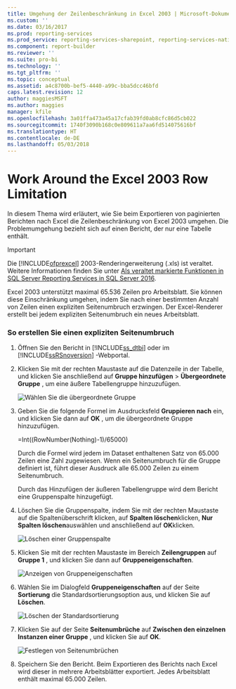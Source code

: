 ```yaml
---
title: Umgehung der Zeilenbeschränkung in Excel 2003 | Microsoft-Dokumentation
ms.custom: ''
ms.date: 03/16/2017
ms.prod: reporting-services
ms.prod_service: reporting-services-sharepoint, reporting-services-native
ms.component: report-builder
ms.reviewer: ''
ms.suite: pro-bi
ms.technology: ''
ms.tgt_pltfrm: ''
ms.topic: conceptual
ms.assetid: a4c8700b-bef5-4440-a99c-bba5dcc46bfd
caps.latest.revision: 12
author: maggiesMSFT
ms.author: maggies
manager: kfile
ms.openlocfilehash: 3a01ffa473a45a17cfab39fd0ab8cfc86d5cb022
ms.sourcegitcommit: 1740f3090b168c0e809611a7aa6fd514075616bf
ms.translationtype: HT
ms.contentlocale: de-DE
ms.lasthandoff: 05/03/2018
---
```

# <a name="work-around-the-excel-2003-row-limitation"></a>Work Around the Excel 2003 Row Limitation
  In diesem Thema wird erläutert, wie Sie beim Exportieren von paginierten Berichten nach Excel die Zeilenbeschränkung von Excel 2003 umgehen. Die Problemumgehung bezieht sich auf einen Bericht, der nur eine Tabelle enthält.  
  
> [!IMPORTANT]  
>  Die [!INCLUDE[ofprexcel](../../includes/ofprexcel-md.md)] 2003-Renderingerweiterung (.xls) ist veraltet. Weitere Informationen finden Sie unter [Als veraltet markierte Funktionen in SQL Server Reporting Services in SQL Server 2016](../../reporting-services/deprecated-features-in-sql-server-reporting-services-ssrs.md).  
  
 Excel 2003 unterstützt maximal 65.536 Zeilen pro Arbeitsblatt. Sie können diese Einschränkung umgehen, indem Sie nach einer bestimmten Anzahl von Zeilen einen expliziten Seitenumbruch erzwingen. Der Excel-Renderer erstellt bei jedem expliziten Seitenumbruch ein neues Arbeitsblatt.  
  
### <a name="to-create-an-explicit-page-break"></a>So erstellen Sie einen expliziten Seitenumbruch  
  
1.  Öffnen Sie den Bericht in [!INCLUDE[ss_dtbi](../../includes/ss-dtbi-md.md)] oder im [!INCLUDE[ssRSnoversion](../../includes/ssrsnoversion-md.md)] -Webportal.  
  
2.  Klicken Sie mit der rechten Maustaste auf die Datenzeile in der Tabelle, und klicken Sie anschließend auf **Gruppe hinzufügen** > **Übergeordnete Gruppe** , um eine äußere Tabellengruppe hinzuzufügen.  
  
     ![Wählen Sie die übergeordnete Gruppe](../../reporting-services/report-builder/media/datarow-selectparentgroup.png "Select the Parent Group")  
  
3.  Geben Sie die folgende Formel im Ausdrucksfeld **Gruppieren nach** ein, und klicken Sie dann auf **OK** , um die übergeordnete Gruppe hinzuzufügen.  
  
     =Int((RowNumber(Nothing)-1)/65000)  
  
     Durch die Formel wird jedem im Dataset enthaltenen Satz von 65.000 Zeilen eine Zahl zugewiesen. Wenn ein Seitenumbruch für die Gruppe definiert ist, führt dieser Ausdruck alle 65.000 Zeilen zu einem Seitenumbruch.  
  
     Durch das Hinzufügen der äußeren Tabellengruppe wird dem Bericht eine Gruppenspalte hinzugefügt.  
  
4.  Löschen Sie die Gruppenspalte, indem Sie mit der rechten Maustaste auf die Spaltenüberschrift klicken, auf **Spalten löschen**klicken, **Nur Spalten löschen**auswählen und anschließend auf **OK**klicken.  
  
     ![Löschen einer Gruppenspalte](../../reporting-services/report-builder/media/groupcolumn-delete-updated.png "Delete a group column")  
  
5.  Klicken Sie mit der rechten Maustaste im Bereich **Zeilengruppen** auf **Gruppe 1** , und klicken Sie dann auf **Gruppeneigenschaften**.  
  
     ![Anzeigen von Gruppeneigenschaften](../../reporting-services/report-builder/media/groupproperties-updated.png "View group properties")  
  
6.  Wählen Sie im Dialogfeld **Gruppeneigenschaften** auf der Seite **Sortierung** die Standardsortierungsoption aus, und klicken Sie auf **Löschen**.  
  
     ![Löschen der Standardsortierung](../../reporting-services/report-builder/media/groupproperties-sorting-updated.png "Delete default sorting")  
  
7.  Klicken Sie auf der Seite **Seitenumbrüche** auf **Zwischen den einzelnen Instanzen einer Gruppe** , und klicken Sie auf **OK**.  
  
     ![Festlegen von Seitenumbrüchen](../../reporting-services/report-builder/media/groupproperties-pagebreaks-updated.png "Set page breaks")  
  
8.  Speichern Sie den Bericht. Beim Exportieren des Berichts nach Excel wird dieser in mehrere Arbeitsblätter exportiert. Jedes Arbeitsblatt enthält maximal 65.000 Zeilen.  
  
  
